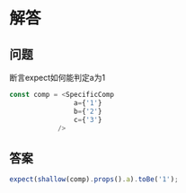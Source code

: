 # 解答

## 问题

断言expect如何能判定a为1

```javascript
const comp = <SpecificComp
                a={'1'}
                b={'2'}
                c={'3'}
            />
```

## 答案

```javascript
expect(shallow(comp).props().a).toBe('1');
```
